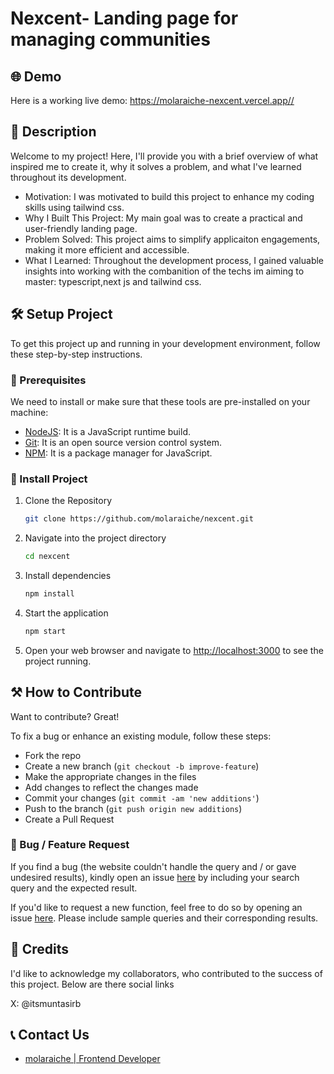 # Nexcent- Landing page for managing communities

## 🌐 Demo

Here is a working live demo: <https://molaraiche-nexcent.vercel.app//>

## 📝 Description

Welcome to my project! Here, I'll provide you with a brief overview of what inspired me to create it, why it solves a problem, and what I've learned throughout its development.

- Motivation: I was motivated to build this project to enhance my coding skills using tailwind css.
- Why I Built This Project: My main goal was to create a practical and user-friendly landing page.
- Problem Solved: This project aims to simplify applicaiton engagements, making it more efficient and accessible.
- What I Learned: Throughout the development process, I gained valuable insights into working with the combanition of the techs im aiming to master: typescript,next js and tailwind css.

## 🛠️ Setup Project

To get this project up and running in your development environment, follow these step-by-step instructions.

### 🍴 Prerequisites

We need to install or make sure that these tools are pre-installed on your machine:

- [NodeJS](https://nodejs.org/en/download/): It is a JavaScript runtime build.
- [Git](https://git-scm.com/downloads): It is an open source version control system.
- [NPM](https://docs.npmjs.com/getting-started/installing-node): It is a package manager for JavaScript.

### 🚀 Install Project

1. Clone the Repository

   ```bash
   git clone https://github.com/molaraiche/nexcent.git
   ```

2. Navigate into the project directory

   ```bash
   cd nexcent
   ```

3. Install dependencies

   ```bash
   npm install
   ```

4. Start the application

   ```bash
   npm start
   ```

5. Open your web browser and navigate to <a href="http://localhost:3000" target="_blank">http://localhost:3000</a> to see the project running.

## ⚒️ How to Contribute

Want to contribute? Great!

To fix a bug or enhance an existing module, follow these steps:

- Fork the repo
- Create a new branch (`git checkout -b improve-feature`)
- Make the appropriate changes in the files
- Add changes to reflect the changes made
- Commit your changes (`git commit -am 'new additions'`)
- Push to the branch (`git push origin new additions`)
- Create a Pull Request

### 📩 Bug / Feature Request

If you find a bug (the website couldn't handle the query and / or gave undesired results), kindly open an issue [here](https://github.com/molaraiche/nexcent/issues/new) by including your search query and the expected result.

If you'd like to request a new function, feel free to do so by opening an issue [here](https://github.com/molaraiche/nexcent/issues/new). Please include sample queries and their corresponding results.

## 📜 Credits

I'd like to acknowledge my collaborators, who contributed to the success of this project. Below are there social links

X: @itsmuntasirb

## 📞 Contact Us

- [molaraiche | Frontend Developer](https://www.molaraiche.com/)
